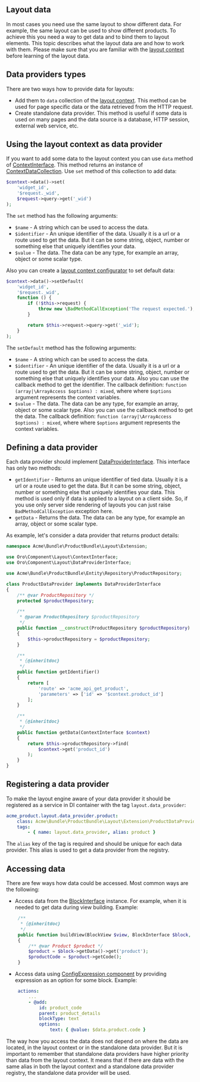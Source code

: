 Layout data
-----------

In most cases you need use the same layout to show different data. For example, the same layout can be used to show different products. To achieve this you need a way to get data and to bind them to layout elements.
This topic describes what the layout data are and how to work with them. Please make sure that you are familiar with the [layout context](layout_context.md) before learning of the layout data.

Data providers types
--------------------

There are two ways how to provide data for layouts:

- Add them to `data` collection of the [layout context](../../../../Component/Layout/ContextInterface.php). This method can be used for page specific data or the data retrieved from the HTTP request.
- Create standalone data provider. This method is useful if some data is used on many pages and the data source is a database, HTTP session, external web service, etc.

Using the layout context as data provider
-----------------------------------------

If you want to add some data to the layout context you can use `data` method of [ContextInterface](../../../../Component/Layout/ContextInterface.php). This method returns an instance of [ContextDataCollection](../../../../Component/Layout/ContextDataCollection.php). Use `set` method of this collection to add data:

```php
$context->data()->set(
	'widget_id',
	'$request._wid',
	$request->query->get('_wid')
);
```

The `set` method has the following arguments:

- `$name` - A string which can be used to access the data.
- `$identifier` - An unique identifier of the data. Usually it is a url or a route used to get the data. But it can be some string, object, number or something else that uniquely identifies your data.
- `$value` - The data. The data can be any type, for example an array, object or some scalar type.

Also you can create a [layout context configurator](layout_context.md#context-configurators) to set default data:

```php
$context->data()->setDefault(
    'widget_id',
    '$request._wid',
    function () {
        if (!$this->request) {
            throw new \BadMethodCallException('The request expected.');
        }

        return $this->request->query->get('_wid');
    }
);
```

The `setDefault` method has the following arguments:

- `$name` - A string which can be used to access the data.
- `$identifier` - An unique identifier of the data. Usually it is a url or a route used to get the data. But it can be some string, object, number or something else that uniquely identifies your data. Also you can use the callback method to get the identifier. The callback definition: `function (array|\ArrayAccess $options) : mixed`, where where `$options` argument represents the context variables.
- `$value` - The data. The data can be any type, for example an array, object or some scalar type. Also you can use the callback method to get the data. The callback definition: `function (array|\ArrayAccess $options) : mixed`, where where `$options` argument represents the context variables.


Defining a data provider
------------------------

Each data provider should implement [DataProviderInterface](../../../../Component/Layout/DataProviderInterface.php). This interface has only two methods:

- `getIdentifier` - Returns an unique identifier of tied data. Usually it is a url or a route used to get the data. But it can be some string, object, number or something else that uniquely identifies your data. This method is used only if data is applied to a layout on a client side. So, if you use only server side rendering of layouts you can just raise `BadMethodCallException` exception here.
- `getData` - Returns the data. The data can be any type, for example an array, object or some scalar type.

As example, let's consider a data provider that returns product details:

```php
namespace Acme\Bundle\ProductBundle\Layout\Extension;

use Oro\Component\Layout\ContextInterface;
use Oro\Component\Layout\DataProviderInterface;

use Acme\Bundle\ProductBundle\Entity\Repository\ProductRepository;

class ProductDataProvider implements DataProviderInterface
{
    /** @var ProductRepository */
    protected $productRepository;

    /**
     * @param ProductRepository $productRepository
     */
    public function __construct(ProductRepository $productRepository)
    {
        $this->productRepository = $productRepository;
    }

    /**
     * {@inheritdoc}
     */
    public function getIdentifier()
    {
	    return [
		    'route' => 'acme_api_get_product',
		    'parameters' => ['id' => '$context.product_id']
		];
    }

    /**
     * {@inheritdoc}
     */
    public function getData(ContextInterface $context)
    {
        return $this->productRepository->find(
	        $context->get('product_id')
	    );
    }
}
```

Registering a data provider
---------------------------

To make the layout engine aware of your data provider it should be registered as a service in DI container with the tag `layout.data_provider`:

```yaml
acme_product.layout.data_provider.product:
    class: Acme\Bundle\ProductBundle\Layout\Extension\ProductDataProvider
    tags:
        - { name: layout.data_provider, alias: product }
```

The `alias` key of the tag is required and should be unique for each data provider. This alias is used to get a data provider from the registry.

Accessing data
--------------

There are few ways how data could be accessed. Most common ways are the following:
 
 - Access data from the [BlockInterface](../../../../Component/Layout/BlockInterface.php) instance. For example, when it is needed to get data during view building.
   Example:

   ```php
    /**
     * {@inheritdoc}
     */
    public function buildView(BlockView $view, BlockInterface $block, array $options)
    {
	    /** @var Product $product */
        $product = $block->getData()->get('product');
        $productCode = $product->getCode();
    }
   ```
   
 - Access data using [ConfigExpression component](../../../../Component/ConfigExpression/README.md) by providing 
   expression as an option for some block.
   Example:

   ```yaml
    actions:
        ...
        - @add:
            id: product_code
            parent: product_details
            blockType: text
            options:
                text: { @value: $data.product.code }
   ```

The way how you access the data does not depend on where the data are located, in the layout context or in the standalone data provider. But it is important to remember that standalone data providers have higher priority than data from the layout context. It means that if there are data with the same alias in both the layout context and a standalone data provider registry, the standalone data provider will be used.
